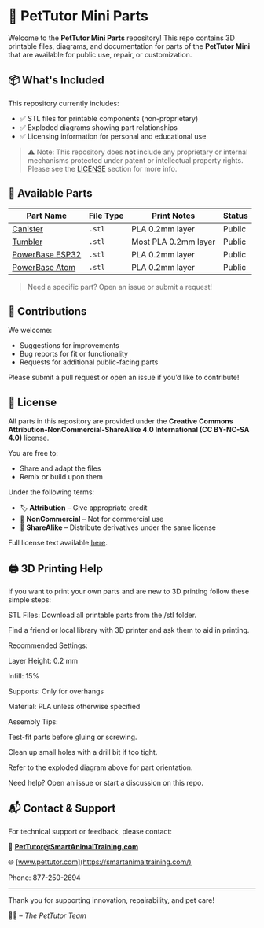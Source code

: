 # 🐾 PetTutor Mini Parts

Welcome to the **PetTutor Mini Parts** repository! This repo contains 3D printable files, diagrams, and documentation for parts of the **PetTutor Mini** that are available for public use, repair, or customization.

## 📦 What's Included

This repository currently includes:

- ✅ STL files for printable components (non-proprietary)
- ✅ Exploded diagrams showing part relationships
- ✅ Licensing information for personal and educational use

> ⚠️ Note: This repository does **not** include any proprietary or internal mechanisms protected under patent or intellectual property rights. Please see the [LICENSE](https://github.com/PetTutor/PetTutor-Mini-Parts/blob/main/LICENSE) section for more info.

## 🧩 Available Parts

| Part Name             | File Type | Print Notes           | Status   |
|----------------------|-----------|------------------------|----------|
| [Canister](https://github.com/PetTutor/PetTutor-Mini-Parts/blob/main/Canister/Readme.md)             | `.stl`    | PLA 0.2mm layer        | Public   |
| [Tumbler](https://github.com/PetTutor/PetTutor-Mini-Parts/blob/main/Tumbler/Readme.md)             | `.stl`    | Most PLA 0.2mm layer   | Public   |
| [PowerBase ESP32](https://github.com/PetTutor/PetTutor-Mini-Parts/blob/main/PowerBase%20ESP32/README.md)      | `.stl`    | PLA 0.2mm layer        | Public   |
| [PowerBase Atom](https://github.com/PetTutor/PetTutor-Mini-Parts/blob/main/PowerBase%20Atom/README.md)       | `.stl`    | PLA 0.2mm layer        | Public   |


> Need a specific part? Open an issue or submit a request!

## 🤝 Contributions

We welcome:

- Suggestions for improvements
- Bug reports for fit or functionality
- Requests for additional public-facing parts

Please submit a pull request or open an issue if you’d like to contribute!

## 📄 License

All parts in this repository are provided under the **Creative Commons Attribution-NonCommercial-ShareAlike 4.0 International (CC BY-NC-SA 4.0)** license.

You are free to:

- Share and adapt the files
- Remix or build upon them

Under the following terms:

- 🏷️ **Attribution** – Give appropriate credit
- 💸 **NonCommercial** – Not for commercial use
- 🔄 **ShareAlike** – Distribute derivatives under the same license

Full license text available [here](https://creativecommons.org/publicdomain/zero/1.0/deed.en).

## 🖨️ 3D Printing Help

If you want to print your own parts and are new to 3D printing follow these simple steps:

STL Files: Download all printable parts from the /stl folder.

Find a friend or local library with 3D printer and ask them to aid in printing.

Recommended Settings:

Layer Height: 0.2 mm

Infill: 15%

Supports: Only for overhangs

Material: PLA unless otherwise specified

Assembly Tips:

Test-fit parts before gluing or screwing.

Clean up small holes with a drill bit if too tight.

Refer to the exploded diagram above for part orientation.

Need help? Open an issue or start a discussion on this repo.

## 📬 Contact & Support

For technical support or feedback, please contact:

📧 **PetTutor@SmartAnimalTraining.com** 

🌐 [www.pettutor.com](https://smartanimaltraining.com/)

Phone: 877-250-2694


---

Thank you for supporting innovation, repairability, and pet care!

🐶🐱 – *The PetTutor Team*
